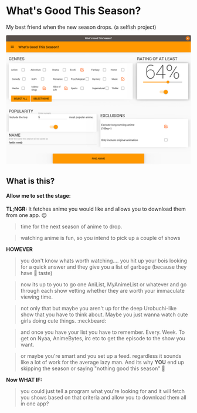 # What's Good This Season?

My best friend when the new season drops.
(a selfish project)


![alt text][screenshot]

[screenshot]: images/crit.png "screenshot"

## What is this?

#### Allow me to set the stage:

**TL;NGR:** It fetches anime you would like and allows you to download them from one app. :unamused:

> time for the next season of anime to drop.

> watching anime is fun, so you intend to pick up a couple of shows

**HOWEVER**
> you don't know whats worth watching....
> you hit up your bois looking for a quick answer and they give you a list of garbage  (because they have :poop: taste)

> now its up to you to go one AniList,  MyAnimeList or whatever and go through each show vetting whether they are worth your immaculate viewing time.

> not only that but maybe you aren't up for the deep Urobuchi-like show that you have to think about. Maybe you just wanna watch cute girls doing cute things. :neckbeard:

> and once you have your list you have to remember. Every. Week. To get on Nyaa, AnimeBytes, irc etc to get the episode to the show you want.

> or maybe you're smart and you set up a feed. regardless it sounds like a lot of work for the average lazy man. And its why **YOU** end up skipping the season or saying "nothing good this season" :grimacing:

**Now WHAT IF:**

> you could just tell a program what you're looking for and it will fetch you shows based on that criteria and allow you to download them all in one app?

